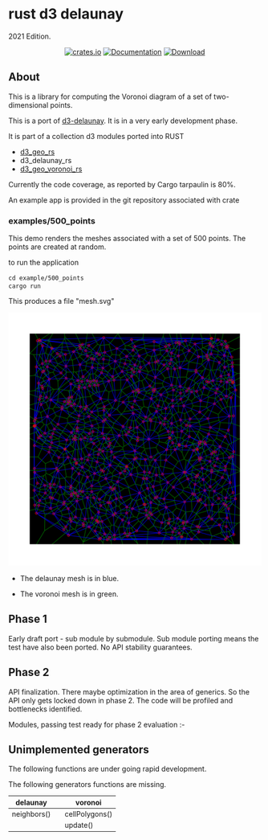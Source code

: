 # rust d3 delaunay

2021 Edition.
<div align="center">

<a href="https://crates.io/crates/d3_delaunay_rs"><img alt="crates.io" src="https://img.shields.io/crates/v/d3_delaunay_rs.svg"/></a>
<a href="https://docs.rs/d3_delaunay_rs" rel="nofollow noopener noreferrer"><img src="https://docs.rs/d3_geo_rs/badge.svg" alt="Documentation"></a>
<a href="https://crates.io/crates/d3_geo_rs"><img src="https://img.shields.io/crates/d/d3_delaunay_rs.svg" alt="Download" /></a>
</div>

## About

This is a library for computing the Voronoi diagram of a set of two-dimensional points.

This is a port of [d3-delaunay](https://github.com/d3/d3-delaunay). It is in a very early development phase.

It is part of a collection d3 modules ported into RUST

* [d3_geo_rs](https://crates.io/crates/d3_geo_rs)
* d3_delaunay_rs
* [d3_geo_voronoi_rs](https://crates.io/crates/d3_geo_voronoi_rs)

Currently the code coverage, as reported by Cargo tarpaulin is 80%.

An example app is provided in the git repository associated with crate

### examples/500_points

This demo renders the meshes associated with a set of 500 points. The points are created at random.

to run the application

```console
cd example/500_points
cargo run
```

This produces a file "mesh.svg"

![500 points](https://raw.githubusercontent.com/martinfrances107/rust_d3_delaunay/main/images/500_points.svg)

* The delaunay mesh is in blue.

* The voronoi mesh is in green.

## Phase 1

Early draft port - sub module by submodule. Sub module porting means the test have also been ported.
No API stability guarantees.

## Phase 2

API finalization. There maybe optimization in the area of generics. So the API only gets locked down in phase 2.
 The code will be profiled and bottlenecks identified.

Modules, passing test ready for phase 2 evaluation :-

## Unimplemented generators

The following functions are under going rapid development.

The following generators functions are missing.

| delaunay    |   | voronoi         |
| ------------|---| --------------  |
| neighbors() |   |  cellPolygons() |
|             |   |  update()       |
